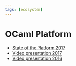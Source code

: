 ```yaml
---
tags: [ecosystem]
---
```


# OCaml Platform

* [State of the Platform 2017](https://speakerdeck.com/avsm/ocaml-platform-2017)
* [Video presentation 2017](https://www.youtube.com/watch?v=y-1Zrzdd9KM)
* [Video presentation 2016](https://www.youtube.com/watch?v=yB5bEieAxng)
